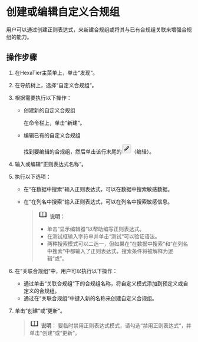 # 创建或编辑自定义合规组<a name="dbss_01_0055"></a>

用户可以通过创建正则表达式，来新建合规组或将其与已有合规组关联来增强合规组的能力。

## 操作步骤<a name="section1367212342225"></a>

1.  在HexaTier主菜单上，单击“发现“。
2.  在导航树上，选择“自定义合规组“。
3.  根据需要执行以下操作：
    -   创建新的自定义合规组

        在命令栏上，单击“新建“。

    -   编辑已有的自定义合规组

        找到要编辑的合规组，然后单击该行末尾的![](figures/icon-edit.png)（编辑）。

4.  输入或编辑“正则表达式名称“。
5.  执行以下选项：
    -   在“在数据中搜索“输入正则表达式，可以在数据中搜索敏感数据。
    -   在“在列名中搜索“输入正则表达式，可以在列名中搜索敏感信息。

        >![](public_sys-resources/icon-note.gif) **说明：** 
        >-   单击“显示编辑器“以帮助编写正则表达式。
        >-   在测试框输入字符串并单击“测试“可以验证语法。
        >-   两种搜索模式可以二选一，但如果在“在数据中搜索“和“在列名中搜索“中都输入了正则表达式，搜索条件将被解释为逻辑“或”。


6.  在“关联合规组“中，用户可以执行以下操作：
    -   通过单击“关联合规组“下的合规组名称，将自定义模式添加到预定义或自定义的合规组。
    -   通过在“关联合规组“中键入新的名称来创建自定义合规组。

7.  单击“创建“或“更新“。

    >![](public_sys-resources/icon-note.gif) **说明：** 
    >要临时禁用正则表达式模式，请勾选“禁用正则表达式“，并单击“创建“或“更新“。


